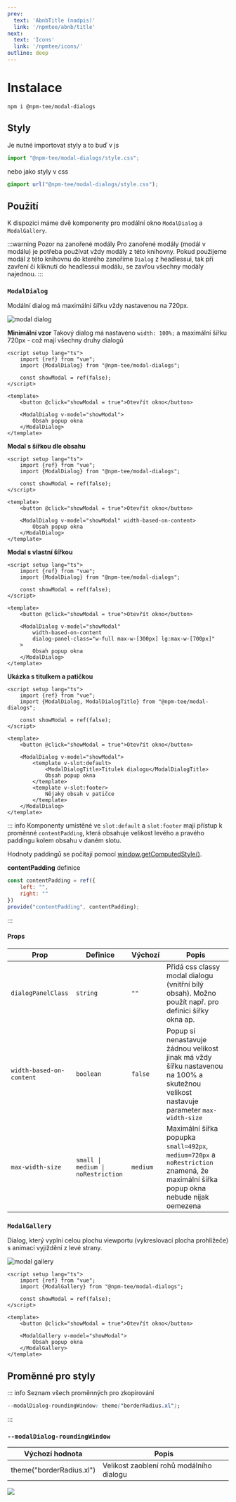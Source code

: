 ```yaml
---
prev:
  text: 'AbnbTitle (nadpis)'
  link: '/npmtee/abnb/title'
next:
  text: 'Icons'
  link: '/npmtee/icons/'
outline: deep
---
```

# Instalace
```
npm i @npm-tee/modal-dialogs
```

## Styly
Je nutné importovat styly a to buď v js
```js
import "@npm-tee/modal-dialogs/style.css";
```
nebo jako styly v css
```css
@import url("@npm-tee/modal-dialogs/style.css");
```

## Použití
K dispozici máme dvě komponenty pro modální okno `ModalDialog` a `ModalGallery`.

:::warning Pozor na zanořené modály
Pro zanořené modály (modál v modálu) je potřeba používat vždy modály z této knihovny. Pokud použijeme modál z této knihovnu do kterého zanoříme `Dialog` z headlessui, tak při zavření či kliknutí do headlessui modálu, se zavřou všechny modály najednou.
:::

### `ModalDialog`
Modální dialog má maximální šířku vždy nastavenou na 720px.

![modal dialog](./modal-dialog.png)

**Minimální vzor**
Takový dialog má nastaveno `width: 100%;` a maximální šířku 720px - což mají všechny druhy dialogů
```vue
<script setup lang="ts">
    import {ref} from "vue";
    import {ModalDialog} from "@npm-tee/modal-dialogs";

    const showModal = ref(false);
</script>

<template>
    <button @click="showModal = true">Otevřít okno</button>

    <ModalDialog v-model="showModal">
        Obsah popup okna
    </ModalDialog>
</template>
```

**Modal s šířkou dle obsahu**
```vue
<script setup lang="ts">
    import {ref} from "vue";
    import {ModalDialog} from "@npm-tee/modal-dialogs";

    const showModal = ref(false);
</script>

<template>
    <button @click="showModal = true">Otevřít okno</button>

    <ModalDialog v-model="showModal" width-based-on-content>
        Obsah popup okna
    </ModalDialog>
</template>
```

**Modal s vlastní šířkou**
```vue{12}
<script setup lang="ts">
    import {ref} from "vue";
    import {ModalDialog} from "@npm-tee/modal-dialogs";

    const showModal = ref(false);
</script>

<template>
    <button @click="showModal = true">Otevřít okno</button>

    <ModalDialog v-model="showModal"
        width-based-on-content
        dialog-panel-class="w-full max-w-[300px] lg:max-w-[700px]"
    >
        Obsah popup okna
    </ModalDialog>
</template>
```

**Ukázka s titulkem a patičkou**
```vue{12,13,15,16,18}
<script setup lang="ts">
    import {ref} from "vue";
    import {ModalDialog, ModalDialogTitle} from "@npm-tee/modal-dialogs";

    const showModal = ref(false);
</script>

<template>
    <button @click="showModal = true">Otevřít okno</button>
    
    <ModalDialog v-model="showModal">
        <template v-slot:default>
            <ModalDialogTitle>Titulek dialogu</ModalDialogTitle>
            Obsah popup okna
        </template>
        <template v-slot:footer>
            Nějaký obsah v patičce
        </template>
    </ModalDialog>
</template>
```
::: info
Komponenty umístěné ve `slot:default` a `slot:footer` mají přístup k proměnné `contentPadding`, která obsahuje velikost levého a pravého paddingu kolem obsahu v daném slotu.

Hodnoty paddingů se počítají pomocí [window.getComputedStyle()](https://developer.mozilla.org/en-US/docs/Web/API/Window/getComputedStyle).

**contentPadding** definice
```js
const contentPadding = ref({
    left: "",
    right: ""
})
provide("contentPadding", contentPadding);
```
:::
#### Props

| Prop                     | Definice                           | Výchozí  | Popis                                                                                                                                |
|--------------------------|------------------------------------|----------|--------------------------------------------------------------------------------------------------------------------------------------|
| `dialogPanelClass`       | `string`                           | `""`     | Přidá css classy modal dialogu (vnitřní bílý obsah). Možno použít např. pro definici šířky okna ap.                                  |
| `width-based-on-content` | `boolean`                          | `false`  | Popup si nenastavuje žádnou velikost jinak má vždy šířku nastavenou na 100% a skutežnou velikost nastavuje parameter `max-width-size`  |
| `max-width-size`         | `small \| medium \| noRestriction` | `medium` | Maximální šířka popupka `small=492px`, `medium=720px` a `noRestriction` znamená, že maximální šířka popup okna nebude nijak oemezena |

### `ModalGallery`
Dialog, který vyplní celou plochu viewportu (vykreslovací plocha prohlížeče) s animací vyjíždění z levé strany.

![modal gallery](./modal-gallery.png)

```vue
<script setup lang="ts">
    import {ref} from "vue";
    import {ModalGallery} from "@npm-tee/modal-dialogs";

    const showModal = ref(false);
</script>

<template>
    <button @click="showModal = true">Otevřít okno</button>

    <ModalGallery v-model="showModal">
        Obsah popup okna
    </ModalGallery>
</template>
```
## Proměnné pro styly

::: info Seznam všech proměnných pro zkopírování
```css
--modalDialog-roundingWindow: theme("borderRadius.xl");
```
:::

### `--modalDialog-roundingWindow`
| Výchozí hodnota           | Popis                                    |
|---------------------------|------------------------------------------|
| theme("borderRadius.xl")  | Velikost zaoblení rohů modálního dialogu |

![](./modalDialog-roundingWindow.png)

